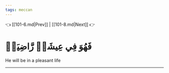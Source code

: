 ```yaml
---
tags: meccan
---
```


👈 [[101-6.md|Prev]] | [[101-8.md|Next]] 👉

# فَهُوَ فِي عِيشَةٖ رَّاضِيَةٖ

He will be in a pleasant life

---

